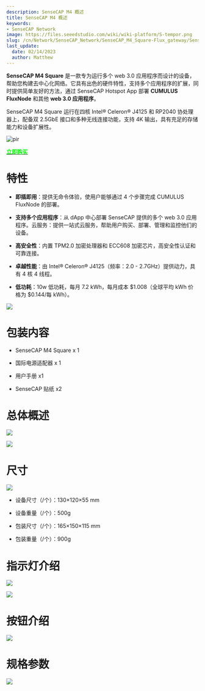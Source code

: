 ```yaml
---
description: SenseCAP M4 概述
title: SenseCAP M4 概述
keywords:
- SenseCAP Network
image: https://files.seeedstudio.com/wiki/wiki-platform/S-tempor.png
slug: /cn/Network/SenseCAP_Network/SenseCAP_M4_Square-Flux_gateway/SenseCAP_M4_Overview
last_update:
  date: 02/14/2023
  author: Matthew
---
```


**SenseCAP M4 Square** 是一款专为运行多个 web 3.0 应用程序而设计的设备，帮助您构建去中心化网络。它具有出色的硬件特性，支持多个应用程序的扩展，同时提供简单友好的方法，通过 SenseCAP Hotspot App 部署 **CUMULUS FluxNode** 和其他 **web 3.0 应用程序**。

SenseCAP M4 Square 运行在四核 Intel® Celeron® J4125 和 RP2040 协处理器上，配备双 2.5GbE 接口和多种无线连接功能，支持 4K 输出，具有充足的存储能力和设备扩展性。

<p style={{textAlign: 'center'}}><img src="https://www.sensecapmx.com/wp-content/uploads/2022/12/Pasted-into-Overview.png" alt="pir" width={600} height="auto" /></p>

<div class="get_one_now_container" style={{textAlign: 'center'}}>
    <a class="get_one_now_item" href="https://www.seeedstudio.com/SenseCAP-M4-Sqaure-Bundle.html" target="_blank">
            <strong><span><font color={'FFFFFF'} size={"4"}> 立即购买 </font></span></strong>
    </a>
</div>

**特性**
============

- **即插即用**：提供无命令体验，使用户能够通过 4 个步骤完成 CUMULUS FluxNode 的部署。

- **支持多个应用程序**：从 dApp 中心部署 SenseCAP 提供的多个 web 3.0 应用程序。云服务：提供一站式云服务，帮助用户购买、部署、管理和监控他们的设备。

- **高安全性**：内置 TPM2.0 加密处理器和 ECC608 加密芯片，高安全性认证和可靠连接。

- **卓越性能**：由 Intel® Celeron® J4125（频率：2.0 - 2.7GHz）提供动力，具有 4 核 4 线程。

- **低功耗**：10w 低功耗，每月 7.2 kWh，每月成本 \$1.008（全球平均 kWh 价格为 \$0.144/每 kWh）。

![](https://www.sensecapmx.com/wp-content/uploads/2022/12/Pasted-into-Overview-1.png)

**包装内容**
====================

- SenseCAP M4 Square x 1

- 国际电源适配器 x 1

- 用户手册 x1

- SenseCAP 贴纸 x2

**总体概述**
====================

![](https://www.sensecapmx.com/wp-content/uploads/2022/12/Pasted-into-Overview-2.png)

![](https://www.sensecapmx.com/wp-content/uploads/2022/12/Pasted-into-Overview-5.png)

**尺寸**
==============

![](https://www.sensecapmx.com/wp-content/uploads/2022/12/Pasted-into-Overview-6.png)

- 设备尺寸（/个）：130×120×55 mm

- 设备重量（/个）：500g

- 包装尺寸（/个）：165×150×115 mm

- 包装重量（/个）：900g

**指示灯介绍**
==========================

![](https://www.sensecapmx.com/wp-content/uploads/2022/12/Pasted-into-Overview-7.png)

![](https://www.sensecapmx.com/wp-content/uploads/2022/12/Pasted-into-Overview-8.png)

**按钮介绍**
=======================

![](https://www.sensecapmx.com/wp-content/uploads/2022/12/Pasted-into-Overview-9.png)

**规格参数**
=================

![](https://www.sensecapmx.com/wp-content/uploads/2022/12/Pasted-into-Overview-10.png)

